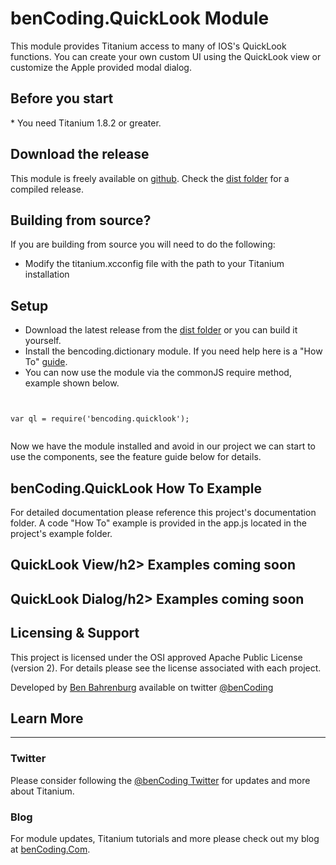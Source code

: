 <h1>benCoding.QuickLook Module</h1>

This module provides Titanium access to many of IOS's QuickLook functions.  You can create your own custom UI using the QuickLook view or customize the Apple provided modal dialog.

<h2>Before you start</h2>
* You need Titanium 1.8.2 or greater. 

<h2>Download the release</h2>

This module is freely available on [github](https://github.com/benbahrenburg/benCoding.QuickLook/). Check the [dist folder](https://github.com/benbahrenburg/benCoding.QuickLook/tree/master/dist) for a compiled release.

<h2>Building from source?</h2>

If you are building from source you will need to do the following:
* Modify the titanium.xcconfig file with the path to your Titanium installation

<h2>Setup</h2>

* Download the latest release from the [dist folder](https://github.com/benbahrenburg/benCoding.QuickLook/tree/master/dist)  or you can build it yourself.
* Install the bencoding.dictionary module. If you need help here is a "How To" [guide](https://wiki.appcelerator.org/display/guides/Configuring+Apps+to+Use+Modules). 
* You can now use the module via the commonJS require method, example shown below.

<pre><code>

var ql = require('bencoding.quicklook');

</code></pre>

Now we have the module installed and avoid in our project we can start to use the components, see the feature guide below for details.

<h2>benCoding.QuickLook How To Example</h2>

For detailed documentation please reference this project's documentation folder.
A code "How To" example is provided in the app.js located in the project's example folder.

<h2>QuickLook View/h2>
Examples coming soon

<h2>QuickLook Dialog/h2>
Examples coming soon

<h2>Licensing & Support</h2>

This project is licensed under the OSI approved Apache Public License (version 2). For details please see the license associated with each project.

Developed by [Ben Bahrenburg](http://bahrenburgs.com) available on twitter [@benCoding](http://twitter.com/benCoding)

<h2>Learn More</h2>
<hr />
<h3>Twitter</h3>

Please consider following the [@benCoding Twitter](http://www.twitter.com/benCoding) for updates 
and more about Titanium.

<h3>Blog</h3>

For module updates, Titanium tutorials and more please check out my blog at [benCoding.Com](http://benCoding.com). 
